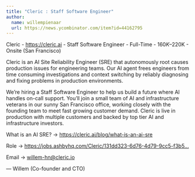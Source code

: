 ```yaml
---
title: "Cleric : Staff Software Engineer"
author:
  name: willempienaar
  url: https://news.ycombinator.com/item?id=44162795
---
```


<JobNavigation />

Cleric - <a href="https:&#x2F;&#x2F;cleric.ai" rel="nofollow">https:&#x2F;&#x2F;cleric.ai</a> - Staff Software Engineer - Full-Time - $160K–$220K - Onsite (San Francisco)

Cleric is an AI Site Reliability Engineer (SRE) that autonomously root causes production issues for engineering teams. Our AI agent frees engineers from time consuming investigations and context switching by reliably diagnosing and fixing problems in production environments.

We’re hiring a Staff Software Engineer to help us build a future where AI handles on-call support. You’ll join a small team of AI and infrastructure veterans in our sunny San Francisco office, working closely with the founding team to meet fast growing customer demand. Cleric is live in production with multiple customers and backed by top tier AI and infrastructure investors.

What is an AI SRE? → <a href="https:&#x2F;&#x2F;cleric.ai&#x2F;blog&#x2F;what-is-an-ai-sre" rel="nofollow">https:&#x2F;&#x2F;cleric.ai&#x2F;blog&#x2F;what-is-an-ai-sre</a>

Role → <a href="https:&#x2F;&#x2F;jobs.ashbyhq.com&#x2F;Cleric&#x2F;131dd323-6d76-4d79-9cc5-f3b5cc85e39e" rel="nofollow">https:&#x2F;&#x2F;jobs.ashbyhq.com&#x2F;Cleric&#x2F;131dd323-6d76-4d79-9cc5-f3b5...</a>

Email →  willem-hn@cleric.io

— Willem (Co-founder and CTO)
<JobApplication />
